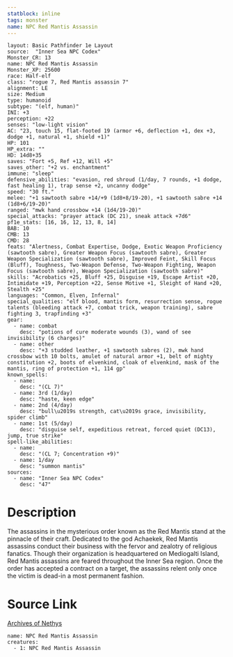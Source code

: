 ```yaml
---
statblock: inline
tags: monster
name: NPC Red Mantis Assassin
---
```

```statblock
layout: Basic Pathfinder 1e Layout
source:  "Inner Sea NPC Codex"
Monster_CR: 13
name: NPC Red Mantis Assassin
Monster_XP: 25600
race: Half-elf
class: "rogue 7, Red Mantis assassin 7"
alignment: LE
size: Medium
type: humanoid
subtype: "(elf, human)"
INI: +3
perception: +22
senses: "low-light vision"
AC: "23, touch 15, flat-footed 19 (armor +6, deflection +1, dex +3, dodge +1, natural +1, shield +1)"
HP: 101
HP_extra: ""
HD: 14d8+35
saves: "Fort +5, Ref +12, Will +5"
saves_other: "+2 vs. enchantment"
immune: "sleep"
defensive_abilities: "evasion, red shroud (1/day, 7 rounds, +1 dodge, fast healing 1), trap sense +2, uncanny dodge"
speed: "30 ft."
melee: "+1 sawtooth sabre +14/+9 (1d8+8/19-20), +1 sawtooth sabre +14 (1d8+6/19-20)"
ranged: "mwk hand crossbow +14 (1d4/19-20)"
special_attacks: "prayer attack (DC 21), sneak attack +7d6"
pf1e_stats: [16, 16, 12, 13, 8, 14]
BAB: 10
CMB: 13
CMD: 28
feats: "Alertness, Combat Expertise, Dodge, Exotic Weapon Proficiency (sawtooth sabre), Greater Weapon Focus (sawtooth sabre), Greater Weapon Specialization (sawtooth sabre), Improved Feint, Skill Focus (Bluff), Toughness, Two-Weapon Defense, Two-Weapon Fighting, Weapon Focus (sawtooth sabre), Weapon Specialization (sawtooth sabre)"
skills: "Acrobatics +25, Bluff +25, Disguise +19, Escape Artist +20, Intimidate +19, Perception +22, Sense Motive +1, Sleight of Hand +20, Stealth +25"
languages: "Common, Elven, Infernal"
special_qualities: "elf blood, mantis form, resurrection sense, rogue talents (bleeding attack +7, combat trick, weapon training), sabre fighting 3, trapfinding +3"
gear:
  - name: combat
    desc: "potions of cure moderate wounds (3), wand of see invisibility (6 charges)"
  - name: other
    desc: "+3 studded leather, +1 sawtooth sabres (2), mwk hand crossbow with 10 bolts, amulet of natural armor +1, belt of mighty constitution +2, boots of elvenkind, cloak of elvenkind, mask of the mantis, ring of protection +1, 114 gp"
known_spells:
  - name:
    desc: "(CL 7)"
  - name: 3rd (1/day)
    desc: "haste, keen edge"
  - name: 2nd (4/day)
    desc: "bull\u2019s strength, cat\u2019s grace, invisibility, spider climb"
  - name: 1st (5/day)
    desc: "disguise self, expeditious retreat, forced quiet (DC13), jump, true strike"
spell-like_abilities:
  - name:
    desc: "(CL 7; Concentration +9)"
  - name: 1/day
    desc: "summon mantis"
sources:
  - name: "Inner Sea NPC Codex"
    desc: "47"
```
# Description
The assassins in the mysterious order known as the Red Mantis stand at the pinnacle of their craft. Dedicated to the god Achaekek, Red Mantis assassins conduct their business with the fervor and zealotry of religious fanatics. Though their organization is headquartered on Mediogalti Island, Red Mantis assassins are feared throughout the Inner Sea region. Once the order has accepted a contract on a target, the assassins relent only once the victim is dead-in a most permanent fashion.
# Source Link
[Archives of Nethys](https://aonprd.com/NPCDisplay.aspx?ItemName=Red%20Mantis%20Assassin)
```encounter-table
name: NPC Red Mantis Assassin
creatures:
  - 1: NPC Red Mantis Assassin
```
